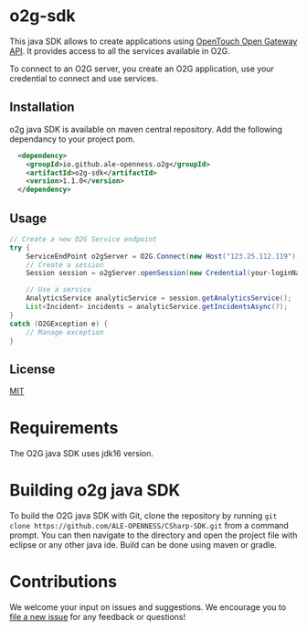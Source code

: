 # o2g-sdk

This java SDK allows to create applications using [OpenTouch Open Gateway API](https://api.dspp.al-enterprise.com/omnipcx-open-gateway-02g/).
It provides access to all the services available in O2G.

To connect to an O2G server, you create an O2G application, use your credential to connect and use services.

## Installation
o2g java SDK is available on maven central repository.
Add the following dependancy to your project pom.
```xml
  <dependency>
    <groupId>io.github.ale-openness.o2g</groupId>
    <artifactId>o2g-sdk</artifactId>
    <version>1.1.0</version>
  </dependency>
```

## Usage
```java
// Create a new O2G Service endpoint
try {
    ServiceEndPoint o2gServer = O2G.Connect(new Host("123.25.112.119"));
    // Create a session
    Session session = o2gServer.openSession(new Credential(your-loginName, your-password), "MyApplication");

    // Use a service
    AnalyticsService analyticService = session.getAnalyticsService();
    List<Incident> incidents = analyticService.getIncidentsAsync(7);
}
catch (O2GException e) {
    // Manage exception
}
```

## License
[MIT](https://choosealicense.com/licenses/mit/)

# Requirements
The O2G java SDK uses jdk16 version.

# Building o2g java SDK
To build the O2G java SDK with Git, clone the repository by running `git clone https://github.com/ALE-OPENNESS/CSharp-SDK.git` from a command prompt. You can then navigate to the directory and open the project file with eclipse or any other java ide. Build can be done using maven or gradle.

# Contributions
We welcome your input on issues and suggestions. We encourage you to [file a new issue](https://github.com/ALE-OPENNESS/java-SDK/issues/new) for any feedback or questions!


